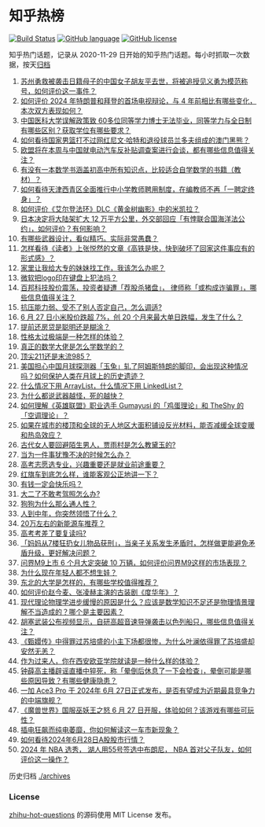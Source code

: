 # 知乎热榜
[![Build Status](https://github.com/ToWeLong/zhihu-hot-questions/workflows/CI/badge.svg)](https://github.com/ToWeLong/zhihu-hot-questions/actions)
[![GitHub language](https://img.shields.io/badge/language-golang-orange.svg)](https://golang.org/)
[![GitHub license](https://img.shields.io/github/license/ToWeLong/zhihu-hot-questions)](https://github.com/ToWeLong/zhihu-hot-questions/blob/main/LICENSE)

知乎热门话题，记录从 2020-11-29 日开始的知乎热门话题。每小时抓取一次数据，按天[归档](./archives)

<!-- BEGIN -->

1. [苏州勇救被袭击日籍母子的中国女子胡友平去世，将被追授见义勇为模范称号，如何评价这一事件？](https://www.zhihu.com/question/660151512)
1. [如何评价 2024 年特朗普和拜登的首场电视辩论，与 4 年前相比有哪些变化，本次双方表现如何？](https://www.zhihu.com/question/660149193)
1. [中国医科大学误解政策致 60多位同等学力博士无法毕业，同等学力与全日制有哪些区别？获取学位有哪些要求？](https://www.zhihu.com/question/660076671)
1. [如何看待国家男篮打不过网红尼文·哈特和退役球员兰多夫组成的澳门黑熊？](https://www.zhihu.com/question/660013752)
1. [欧盟将在本周与中国就电动汽车反补贴调查案进行会谈，都有哪些信息值得关注？](https://www.zhihu.com/question/659947271)
1. [有没有一本数学书涵盖初高中所有知识点，比较适合自学数学的书籍（教材）？](https://www.zhihu.com/question/517213170)
1. [如何看待天津西青区全面推行中小学教师聘用制度，在编教师不再「一聘定终身」？](https://www.zhihu.com/question/660076277)
1. [如何评价《艾尔登法环》DLC《黄金树幽影》中的米凯拉？](https://www.zhihu.com/question/659729215)
1. [日本决定将大陆架扩大 12 万平方公里，外交部回应「有悖联合国海洋法公约」，如何评价？有何影响？](https://www.zhihu.com/question/660078666)
1. [有哪些武器设计，看似精巧。实际非常愚蠢？](https://www.zhihu.com/question/649568674)
1. [怎样看待《读者》上张悦然的文章《高铁是快，快到破坏了回家这件事应有的形式感》？](https://www.zhihu.com/question/660049489)
1. [家里让我给大专的妹妹找工作，我该怎么办呢？](https://www.zhihu.com/question/659664291)
1. [微软把logo印在键盘上犯法吗？](https://www.zhihu.com/question/659830519)
1. [百邦科技股价震荡，投资者疑遭「荐股杀猪盘」， 律师称「或构成诈骗罪」，哪些信息值得关注？](https://www.zhihu.com/question/660092803)
1. [抗压能力弱、受不了别人否定自己，怎么调适?](https://www.zhihu.com/question/659946148)
1. [6 月 27 日小米股价跌超 7%，创 20 个月来最大单日跌幅，发生了什么？](https://www.zhihu.com/question/660084814)
1. [提前还房贷是聪明还是糊涂？](https://www.zhihu.com/question/650508084)
1. [性格太过极端是一种怎样的体验？](https://www.zhihu.com/question/264769685)
1. [真正的数学大佬是怎么学数学的？](https://www.zhihu.com/question/598628159)
1. [顶尖211还是末流985？](https://www.zhihu.com/question/659071342)
1. [美国担心中国月球探测器「玉兔」轧了阿姆斯特朗的脚印，会出现这种情况吗？如何保护人类在月球上的历史遗迹？](https://www.zhihu.com/question/660077479)
1. [什么情况下用 ArrayList，什么情况下用 LinkedList？](https://www.zhihu.com/question/630880928)
1. [为什么都说武器越怪，死的越快？](https://www.zhihu.com/question/612453178)
1. [如何理解《英雄联盟》职业选手 Gumayusi 的「鸡蛋理论」和 TheShy 的「空调理论」？](https://www.zhihu.com/question/660017483)
1. [如果在城市的楼顶和全球的无人地区大面积铺设反光材料，能否减缓全球变暖和热岛效应？](https://www.zhihu.com/question/658624360)
1. [古代女人要回避陌生男人，贾雨村是怎么教黛玉的?](https://www.zhihu.com/question/659653924)
1. [当为一件事犹豫不决的时候怎么办？](https://www.zhihu.com/question/274896169)
1. [高考志愿选专业，兴趣重要还是就业前途重要？](https://www.zhihu.com/question/656737925)
1. [红旗车到底怎么样，谁能客观公正地讲一下？](https://www.zhihu.com/question/326514271)
1. [有钱一定会快乐吗？](https://www.zhihu.com/question/657485404)
1. [大二了不敢考驾照怎么办?](https://www.zhihu.com/question/659950714)
1. [狗狗为什么那么通人性？](https://www.zhihu.com/question/19911052)
1. [人到中年，你突然领悟了什么？](https://www.zhihu.com/question/657301073)
1. [20万左右的新能源车推荐？](https://www.zhihu.com/question/644855822)
1. [高考考差了要复读吗?](https://www.zhihu.com/question/659894807)
1. [「妈妈从7楼狂扔女儿物品获刑」，当亲子关系发生矛盾时，怎样做更能避免矛盾升级，更好解决问题？](https://www.zhihu.com/question/660059531)
1. [问界M9上市 6 个月大定突破 10 万辆，如何评价问界M9这样的市场表现？](https://www.zhihu.com/question/659951618)
1. [为什么现在年轻人都不想生娃？](https://www.zhihu.com/question/659399329)
1. [东北的大学是怎样的，有哪些学校值得推荐？](https://www.zhihu.com/question/660021188)
1. [如何评价赵今麦、张凌赫主演的古装剧《度华年》？](https://www.zhihu.com/question/659976890)
1. [现代理论物理学进步缓慢的原因是什么？应该是数学知识不足还是物理情景理解不当造成的？哪个是主要因素？](https://www.zhihu.com/question/660023831)
1. [胡塞武装公布视频显示，自研高超音速导弹袭击以色列船只，哪些信息值得关注？](https://www.zhihu.com/question/660078328)
1. [《甄嬛传》中得罪过苏培盛的小主下场都很惨，为什么叶澜依得罪了苏培盛却安然无恙？](https://www.zhihu.com/question/528123741)
1. [作为过来人，你在西安欧亚学院就读是一种什么样的体验？](https://www.zhihu.com/question/658332935)
1. [钟薛高主播辟谣直播中猝死，称「晕倒后休息了一下会检查」，晕倒可能是哪些原因导致？有哪些健康隐患？](https://www.zhihu.com/question/660084903)
1. [一加 Ace3 Pro 于 2024年 6月 27日正式发布，是否有望成为近期最具竞争力的中端旗舰？](https://www.zhihu.com/question/660102078)
1. [《魔兽世界》国服巫妖王之怒 6 月 27 日开服，体验如何？该游戏有哪些可玩性？](https://www.zhihu.com/question/660048574)
1. [插电狂飙而纯电萎靡，你如何解读这一车市新现象？](https://www.zhihu.com/question/660051159)
1. [如何看待2024年6月28日A股股市行情？](https://www.zhihu.com/question/660047693)
1. [2024 年 NBA 选秀， 湖人用55号签选中布朗尼， NBA 首对父子队友，如何评价这一操作？](https://www.zhihu.com/question/660147373)

<!-- END -->

历史归档 [./archives](./archives)


### License
[zhihu-hot-questions](https://github.com/towelong/zhihu-hot-questions) 的源码使用 MIT License 发布。